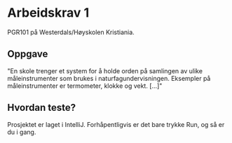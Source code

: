 # Arbeidskrav 1
PGR101 på Westerdals/Høyskolen Kristiania.

## Oppgave
"En skole trenger et system for å holde orden på samlingen av ulike måleinstrumenter som brukes i naturfagundervisningen. Eksempler på måleinstrumenter er termometer, klokke og vekt. […]"

## Hvordan teste?
Prosjektet er laget i IntelliJ.
Forhåpentligvis er det bare trykke Run, og så er du i gang.
